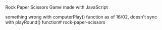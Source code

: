 Rock Paper Scissors Game made with JavaScript

something wrong with computerPlay() function as of 16/02, doesn't sync with
playRound() function# rock-paper-scissors
